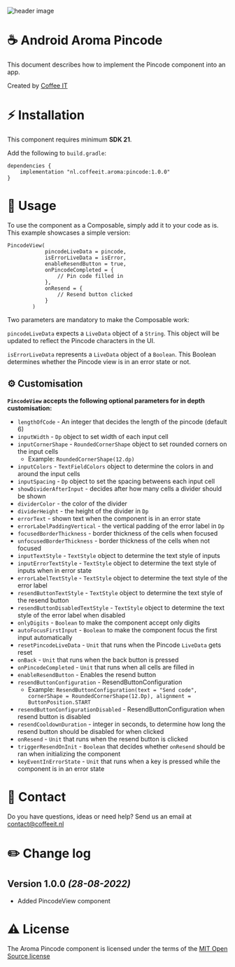 ![header image](https://coffeeit.nl/wp-content/uploads/2022/07/Aroma_Pincode_Android.png)

# ☕️ Android Aroma Pincode

This document describes how to implement the Pincode component into an app.

Created by [Coffee IT](https://coffeeit.nl/)

# ⚡ Installation

This component requires minimum __SDK 21__.

Add the following to `build.gradle`:
```
dependencies {
    implementation "nl.coffeeit.aroma:pincode:1.0.0"
}
```

# 📖 Usage

To use the component as a Composable, simply add it to your code as is. This example showcases a simple version:

```
PincodeView(
            pincodeLiveData = pincode,
            isErrorLiveData = isError,
            enableResendButton = true,
            onPincodeCompleted = {
                // Pin code filled in
            },
            onResend = {
                // Resend button clicked
            }
        )
```
Two parameters are mandatory to make the Composable work:

`pincodeLiveData` expects a `LiveData` object of a `String`. This object will be updated to reflect the Pincode characters in the UI.

`isErrorLiveData` represents a `LiveData` object of a `Boolean`. This Boolean determines whether the Pincode view is in an error state or not.

## ⚙️ Customisation
__`PincodeView` accepts the following optional parameters for in depth customisation:__

- `lengthOfCode` - An integer that decides the length of the pincode (default 6)
- `inputWidth` - `Dp` object to set width of each input cell
- `inputCornerShape` - `RoundedCornerShape` object to set rounded corners on the input cells
  - Example: `RoundedCornerShape(12.dp)`
- `inputColors` - `TextFieldColors` object to determine the colors in and around the input cells
- `inputSpacing` - `Dp` object to set the spacing betweens each input cell
- `showDividerAfterInput` - decides after how many cells a divider should be shown
- `dividerColor` - the color of the divider
- `dividerHeight` - the height of the divider in `Dp`
- `errorText` - shown text when the component is in an error state
- `errorLabelPaddingVertical` - the vertical padding of the error label in `Dp`
- `focusedBorderThickness` - border thickness of the cells when focused
- `unfocusedBorderThickness` - border thickness of the cells when not focused
- `inputTextStyle` - `TextStyle` object to determine the text style of inputs
- `inputErrorTextStyle` - `TextStyle` object to determine the text style of inputs when in error state
- `errorLabelTextStyle` - `TextStyle` object to determine the text style of the error label
- `resendButtonTextStyle` - `TextStyle` object to determine the text style of the resend button
- `resendButtonDisabledTextStyle` - `TextStyle` object to determine the text style of the error label when disabled
- `onlyDigits` - `Boolean` to make the component accept only digits
- `autoFocusFirstInput` - `Boolean` to make the component focus the first input automatically
- `resetPincodeLiveData` - `Unit` that runs when the Pincode `LiveData` gets reset
- `onBack` - `Unit` that runs when the back button is pressed
- `onPincodeCompleted` - `Unit` that runs when all cells are filled in
- `enableResendButton` - Enables the resend button
- `resendButtonConfiguration` - ResendButtonConfiguration
  - Example: `ResendButtonConfiguration(text = "Send code", cornerShape = RoundedCornerShape(12.Dp), alignment = ButtonPosition.START`
- `resendButtonConfigurationDisabled` - ResendButtonConfiguration when  resend button is disabled
- `resendCooldownDuration` - integer in seconds, to determine how long the resend button should be disabled for when clicked
- `onResend` - `Unit` that runs when the resend button is clicked
- `triggerResendOnInit` - `Boolean` that decides whether `onResend` should be ran when initializing the component
- `keyEventInErrorState` - `Unit` that runs when a key is pressed while the component is in an error state

# 📧 Contact
Do you have questions, ideas or need help? Send us an email at contact@coffeeit.nl


# ✏️ Change log

Version 1.0.0 *(28-08-2022)*
----------------------------
* Added PincodeView component

# ⚠️ License
The Aroma Pincode component is licensed under the terms of the [MIT Open Source license](https://choosealicense.com/licenses/mit/)